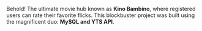 Behold! The ultimate movie hub known as **Kino Bambino**, where registered users can rate their favorite flicks.
This blockbuster project was built using the magnificent duo: **MySQL and YTS API**.
